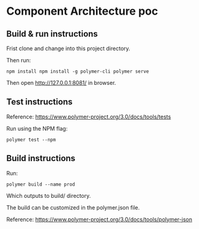 # Component Architecture poc

## Build & run instructions

Frist clone and change into this project directory.

Then run:

`
npm install
npm install -g polymer-cli
polymer serve
`

Then open http://127.0.0.1:8081/ in browser.

## Test instructions

Reference: https://www.polymer-project.org/3.0/docs/tools/tests

Run using the NPM flag:

`
polymer test --npm
`

## Build instructions

Run:

`
polymer build --name prod
`

Which outputs to build/ directory.

The build can be customized in the polymer.json file.

Reference: https://www.polymer-project.org/3.0/docs/tools/polymer-json
